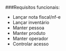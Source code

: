 
 ###Requisitos funcionais:

- Lançar nota fiscal/nf-e
- Lançar inventário
- Manter pessoa
- Manter produto
- Manter operador
- Controlar acesso



